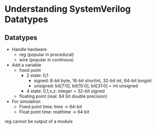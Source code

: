 # Understanding SystemVerilog Datatypes

## Datatypes
- Handle hardware
  - reg (popular in procedural)
  - wire (popular in continous)
- Add a variable
  - fixed point
    - 2 state: 0,1
      - signed: 8-bit byte, 16-bit shortint, 32-bit int, 64-bit longint
      - unsigned: bit[7:0], bit[15:0], bit[31:0] = int unsigned
    - 4 state: 0,1,x,z: integer = 32-bit signed
  - floating point (real: 64 bit double precision)
- For simulation
  - Fixed point time: time -> 64-bit
  - Float point time: reatltime -> 64 bit

reg cannot be output of a module
